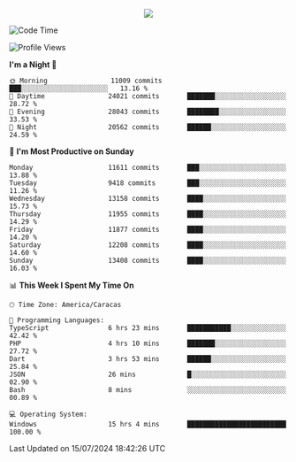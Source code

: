 <p align="center">
  <a href="http://www.github.com/thevacs">
    <img src="https://github-readme-streak-stats.herokuapp.com/?user=thevacs&stroke=ffffff&background=1c1917&ring=0891b2&fire=0891b2&currStreakNum=ffffff&currStreakLabel=0891b2&sideNums=ffffff&sideLabels=ffffff&dates=ffffff&hide_border=true" />
  </a>
</p>

<!--START_SECTION:waka-->
![Code Time](http://img.shields.io/badge/Code%20Time-2%2C607%20hrs%207%20mins-blue)

![Profile Views](http://img.shields.io/badge/Profile%20Views-9-blue)

**I'm a Night 🦉** 

```text
🌞 Morning                11009 commits       ███░░░░░░░░░░░░░░░░░░░░░░   13.16 % 
🌆 Daytime                24021 commits       ███████░░░░░░░░░░░░░░░░░░   28.72 % 
🌃 Evening                28043 commits       ████████░░░░░░░░░░░░░░░░░   33.53 % 
🌙 Night                  20562 commits       ██████░░░░░░░░░░░░░░░░░░░   24.59 % 
```
📅 **I'm Most Productive on Sunday** 

```text
Monday                   11611 commits       ███░░░░░░░░░░░░░░░░░░░░░░   13.88 % 
Tuesday                  9418 commits        ███░░░░░░░░░░░░░░░░░░░░░░   11.26 % 
Wednesday                13158 commits       ████░░░░░░░░░░░░░░░░░░░░░   15.73 % 
Thursday                 11955 commits       ████░░░░░░░░░░░░░░░░░░░░░   14.29 % 
Friday                   11877 commits       ████░░░░░░░░░░░░░░░░░░░░░   14.20 % 
Saturday                 12208 commits       ████░░░░░░░░░░░░░░░░░░░░░   14.60 % 
Sunday                   13408 commits       ████░░░░░░░░░░░░░░░░░░░░░   16.03 % 
```


📊 **This Week I Spent My Time On** 

```text
🕑︎ Time Zone: America/Caracas

💬 Programming Languages: 
TypeScript               6 hrs 23 mins       ███████████░░░░░░░░░░░░░░   42.42 % 
PHP                      4 hrs 10 mins       ███████░░░░░░░░░░░░░░░░░░   27.72 % 
Dart                     3 hrs 53 mins       ██████░░░░░░░░░░░░░░░░░░░   25.84 % 
JSON                     26 mins             █░░░░░░░░░░░░░░░░░░░░░░░░   02.90 % 
Bash                     8 mins              ░░░░░░░░░░░░░░░░░░░░░░░░░   00.89 % 

💻 Operating System: 
Windows                  15 hrs 4 mins       █████████████████████████   100.00 % 
```


 Last Updated on 15/07/2024 18:42:26 UTC
<!--END_SECTION:waka-->
